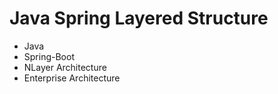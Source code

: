 # Java Spring Layered Structure
- Java
- Spring-Boot
- NLayer Architecture
- Enterprise Architecture